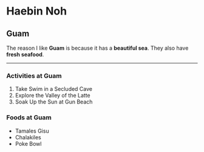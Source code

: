 # Haebin Noh
## Guam

The reason I like **Guam** is because it has a **beautiful sea**. They also have **fresh seafood**.

---

### Activities at Guam
1. Take Swim in a Secluded Cave
2. Explore the Valley of the Latte
3. Soak Up the Sun at Gun Beach
### Foods at Guam
* Tamales Gisu
* Chalakiles
* Poke Bowl